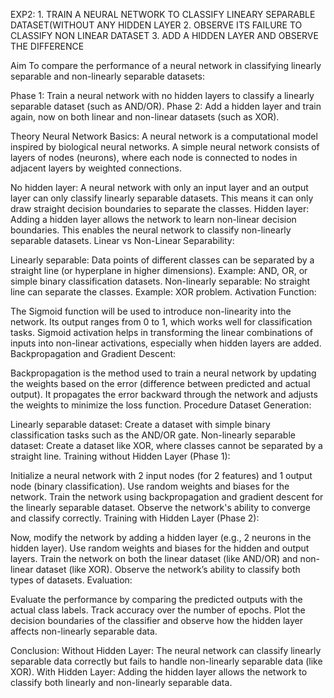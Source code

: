 EXP2: 1. TRAIN A NEURAL NETWORK TO CLASSIFY LINEARY SEPARABLE DATASET(WITHOUT ANY HIDDEN LAYER
      2. OBSERVE ITS FAILURE TO CLASSIFY NON LINEAR DATASET
      3. ADD A HIDDEN LAYER AND OBSERVE THE DIFFERENCE


Aim
To compare the performance of a neural network in classifying linearly separable and non-linearly separable datasets:

Phase 1: Train a neural network with no hidden layers to classify a linearly separable dataset (such as AND/OR).
Phase 2: Add a hidden layer and train again, now on both linear and non-linear datasets (such as XOR).



Theory
Neural Network Basics: A neural network is a computational model inspired by biological neural networks. A simple neural network consists of layers of nodes (neurons), where each node is connected to nodes in adjacent layers by weighted connections.

No hidden layer: A neural network with only an input layer and an output layer can only classify linearly separable datasets. This means it can only draw straight decision boundaries to separate the classes.
Hidden layer: Adding a hidden layer allows the network to learn non-linear decision boundaries. This enables the neural network to classify non-linearly separable datasets.
Linear vs Non-Linear Separability:

Linearly separable: Data points of different classes can be separated by a straight line (or hyperplane in higher dimensions). Example: AND, OR, or simple binary classification datasets.
Non-linearly separable: No straight line can separate the classes. Example: XOR problem.
Activation Function:

The Sigmoid function will be used to introduce non-linearity into the network. Its output ranges from 0 to 1, which works well for classification tasks.
Sigmoid activation helps in transforming the linear combinations of inputs into non-linear activations, especially when hidden layers are added.
Backpropagation and Gradient Descent:

Backpropagation is the method used to train a neural network by updating the weights based on the error (difference between predicted and actual output). It propagates the error backward through the network and adjusts the weights to minimize the loss function.
Procedure
Dataset Generation:

Linearly separable dataset: Create a dataset with simple binary classification tasks such as the AND/OR gate.
Non-linearly separable dataset: Create a dataset like XOR, where classes cannot be separated by a straight line.
Training without Hidden Layer (Phase 1):

Initialize a neural network with 2 input nodes (for 2 features) and 1 output node (binary classification).
Use random weights and biases for the network.
Train the network using backpropagation and gradient descent for the linearly separable dataset.
Observe the network's ability to converge and classify correctly.
Training with Hidden Layer (Phase 2):

Now, modify the network by adding a hidden layer (e.g., 2 neurons in the hidden layer).
Use random weights and biases for the hidden and output layers.
Train the network on both the linear dataset (like AND/OR) and non-linear dataset (like XOR).
Observe the network’s ability to classify both types of datasets.
Evaluation:

Evaluate the performance by comparing the predicted outputs with the actual class labels.
Track accuracy over the number of epochs.
Plot the decision boundaries of the classifier and observe how the hidden layer affects non-linearly separable data.


Conclusion:
Without Hidden Layer: The neural network can classify linearly separable data correctly but fails to handle non-linearly separable data (like XOR).
With Hidden Layer: Adding the hidden layer allows the network to classify both linearly and non-linearly separable data.
